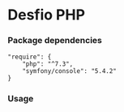 # Desfio PHP

### Package dependencies

```
"require": {
    "php": "^7.3",
    "symfony/console": "5.4.2"
}
```

### Usage